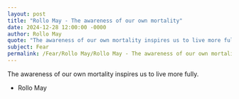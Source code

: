```yaml
---
layout: post
title: "Rollo May - The awareness of our own mortality"
date: 2024-12-28 12:00:00 -0000
author: Rollo May
quote: "The awareness of our own mortality inspires us to live more fully."
subject: Fear
permalink: /Fear/Rollo May/Rollo May - The awareness of our own mortality
---
```


The awareness of our own mortality inspires us to live more fully.

- Rollo May
